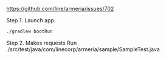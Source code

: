 https://github.com/line/armeria/issues/702


Step 1. Launch app.
```sh
./gradlew bootRun
```

Step 2. Makes requests
Run ./src/test/java/com/linecorp/armeria/sample/SampleTest.java

